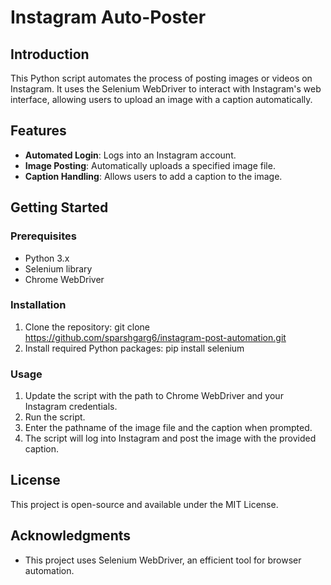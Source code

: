 # Instagram Auto-Poster

## Introduction
This Python script automates the process of posting images or videos on Instagram. It uses the Selenium WebDriver to interact with Instagram's web interface, allowing users to upload an image with a caption automatically.

## Features
- **Automated Login**: Logs into an Instagram account.
- **Image Posting**: Automatically uploads a specified image file.
- **Caption Handling**: Allows users to add a caption to the image.

## Getting Started

### Prerequisites
- Python 3.x
- Selenium library
- Chrome WebDriver

### Installation
1. Clone the repository: git clone https://github.com/sparshgarg6/instagram-post-automation.git
2. Install required Python packages: pip install selenium

### Usage
1. Update the script with the path to Chrome WebDriver and your Instagram credentials.
2. Run the script.
3. Enter the pathname of the image file and the caption when prompted.
4. The script will log into Instagram and post the image with the provided caption.

## License

This project is open-source and available under the MIT License.

## Acknowledgments
- This project uses Selenium WebDriver, an efficient tool for browser automation.
